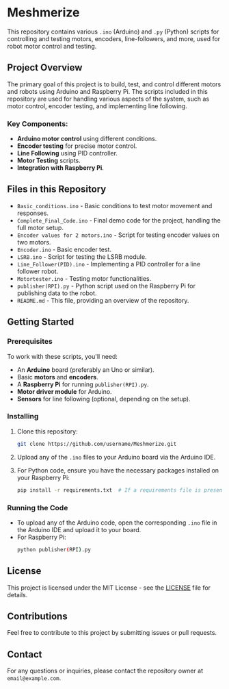 # Meshmerize

This repository contains various `.ino` (Arduino) and `.py` (Python) scripts for controlling and testing motors, encoders, line-followers, and more, used for robot motor control and testing. 

## Project Overview

The primary goal of this project is to build, test, and control different motors and robots using Arduino and Raspberry Pi. The scripts included in this repository are used for handling various aspects of the system, such as motor control, encoder testing, and implementing line following.

### Key Components:
- **Arduino motor control** using different conditions.
- **Encoder testing** for precise motor control.
- **Line Following** using PID controller.
- **Motor Testing** scripts.
- **Integration with Raspberry Pi**.

## Files in this Repository

- `Basic_conditions.ino` - Basic conditions to test motor movement and responses.
- `Complete_Final_Code.ino` - Final demo code for the project, handling the full motor setup.
- `Encoder values for 2 motors.ino` - Script for testing encoder values on two motors.
- `Encoder.ino` - Basic encoder test.
- `LSRB.ino` - Script for testing the LSRB module.
- `Line_Follower(PID).ino` - Implementing a PID controller for a line follower robot.
- `Motortester.ino` - Testing motor functionalities.
- `publisher(RPI).py` - Python script used on the Raspberry Pi for publishing data to the robot.
- `README.md` - This file, providing an overview of the repository.

## Getting Started

### Prerequisites

To work with these scripts, you'll need:
- An **Arduino** board (preferably an Uno or similar).
- Basic **motors** and **encoders**.
- A **Raspberry Pi** for running `publisher(RPI).py`.
- **Motor driver module** for Arduino.
- **Sensors** for line following (optional, depending on the setup).
  
### Installing

1. Clone this repository:
    ```bash
    git clone https://github.com/username/Meshmerize.git
    ```

2. Upload any of the `.ino` files to your Arduino board via the Arduino IDE.
3. For Python code, ensure you have the necessary packages installed on your Raspberry Pi:
    ```bash
    pip install -r requirements.txt  # If a requirements file is present
    ```

### Running the Code

- To upload any of the Arduino code, open the corresponding `.ino` file in the Arduino IDE and upload it to your board.
- For Raspberry Pi:
    ```bash
    python publisher(RPI).py
    ```

## License

This project is licensed under the MIT License - see the [LICENSE](LICENSE) file for details.

## Contributions

Feel free to contribute to this project by submitting issues or pull requests.

## Contact

For any questions or inquiries, please contact the repository owner at `email@example.com`.
